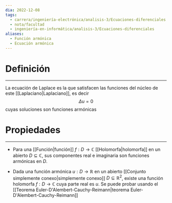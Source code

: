 ```yaml
---
dia: 2022-12-08
tags:
  - carrera/ingeniería-electrónica/analisis-3/Ecuaciones-diferenciales
  - nota/facultad
  - ingeniería-en-informática/analisis-3/Ecuaciones-diferenciales
aliases:
  - Función armónica
  - Ecuación armónica
---
```

# Definición
---
La ecuación de Laplace es la que satisfacen las funciones del núcleo de este [[Laplaciano|Laplaciano]], es decir $$ \Delta u = 0 $$ cuyas soluciones son funciones armónicas

# Propiedades
---
* Para una [[Función|función]] $f : D \to \mathbb C$ [[Holomorfa|holomorfa]] en un abierto $D \subseteq \mathbb C$, sus componentes real e imaginaria son funciones armónicas en $D$.

* Dada una función armónica $u : D \to \mathbb R$ en un abierto [[Conjunto simplemente conexo|simplemente conexo]] $D \subseteq \mathbb{R}^2$, existe una función holomorfa $f : D \to \mathbb C$ cuya parte real es $u$. Se puede probar usando el [[Teorema Euler-D'Alembert-Cauchy-Reimann|teorema Euler-D'Alembert-Cauchy-Reimann]]